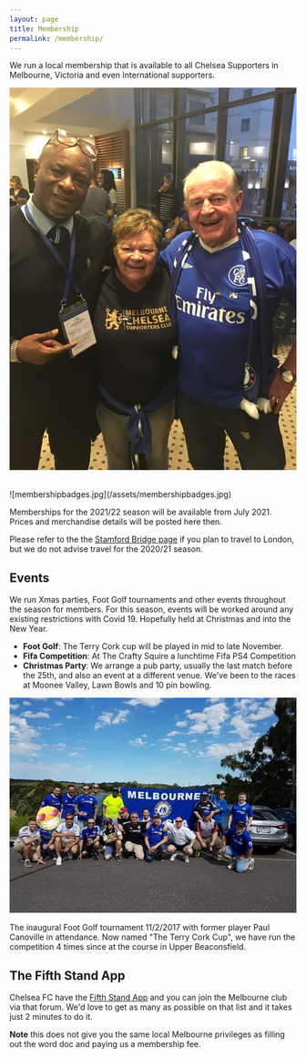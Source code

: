 ```yaml
---
layout: page
title: Membership
permalink: /membership/
---
```

We run a local membership that is available to all Chelsea Supporters in Melbourne, Victoria and even International supporters.

![membership](/assets/membership1.jpg)

<br>
![membershipbadges.jpg](/assets/membershipbadges.jpg)
<br>


Memberships for the 2021/22 season will be available from July 2021.
Prices and merchandise details will be posted here then.


Please refer to the the [Stamford Bridge page](https://www.melbournechelsea.com.au/stamfordbridge/) if you plan to travel to London, but we do not advise travel for the 2020/21 season.


## Events
We run Xmas parties, Foot Golf tournaments and other events throughout the season for members. For this season, events will be worked around any existing restrictions with Covid 19. Hopefully held at Christmas and into the New Year.

- **Foot Golf**: The Terry Cork cup will be played in mid to late November.
- **Fifa Competition**: At The Crafty Squire a lunchtime Fifa PS4 Competition
- **Christmas Party**: We arrange a pub party, usually the last match before the 25th, and also an event at a different venue. We’ve been to the races at Moonee Valley, Lawn Bowls and 10 pin bowling.

![terrycorkcup](/assets/membershipcomp.jpg)

The inaugural Foot Golf tournament 11/2/2017 with former player Paul Canoville in attendance. Now named "The Terry Cork Cup", we have run the competition 4 times since at the course in Upper Beaconsfield.


## The Fifth Stand App
Chelsea FC have the [Fifth Stand App](https://apps.apple.com/au/app/chelsea-fc-the-5th-stand/id1353142218) and you can join the Melbourne club via that forum. We'd love to get as many as possible on that list and it takes just 2 minutes to do it.

**Note** this does not give you the same local Melbourne privileges as filling out the word doc and paying us a membership fee.
